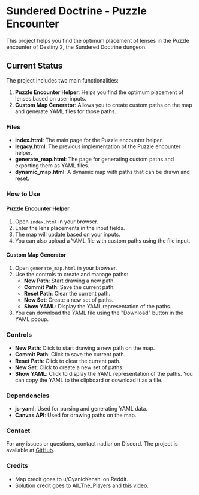 # Sundered Doctrine - Puzzle Encounter

This project helps you find the optimum placement of lenses in the Puzzle encounter of Destiny 2, the Sundered Doctrine dungeon.

## Current Status

The project includes two main functionalities:
1. **Puzzle Encounter Helper**: Helps you find the optimum placement of lenses based on user inputs.
2. **Custom Map Generator**: Allows you to create custom paths on the map and generate YAML files for those paths.

### Files

- **index.html**: The main page for the Puzzle encounter helper.
- **legacy.html**: The previous implementation of the Puzzle encounter helper.
- **generate_map.html**: The page for generating custom paths and exporting them as YAML files.
- **dynamic_map.html**: A dynamic map with paths that can be drawn and reset.

### How to Use

#### Puzzle Encounter Helper

1. Open `index.html` in your browser.
2. Enter the lens placements in the input fields.
3. The map will update based on your inputs.
4. You can also upload a YAML file with custom paths using the file input.

#### Custom Map Generator

1. Open `generate_map.html` in your browser.
2. Use the controls to create and manage paths:
   - **New Path**: Start drawing a new path.
   - **Commit Path**: Save the current path.
   - **Reset Path**: Clear the current path.
   - **New Set**: Create a new set of paths.
   - **Show YAML**: Display the YAML representation of the paths.
3. You can download the YAML file using the "Download" button in the YAML popup.

### Controls

- **New Path**: Click to start drawing a new path on the map.
- **Commit Path**: Click to save the current path.
- **Reset Path**: Click to clear the current path.
- **New Set**: Click to create a new set of paths.
- **Show YAML**: Click to display the YAML representation of the paths. You can copy the YAML to the clipboard or download it as a file.

### Dependencies

- **js-yaml**: Used for parsing and generating YAML data.
- **Canvas API**: Used for drawing paths on the map.

### Contact

For any issues or questions, contact nadiar on Discord. The project is available at [GitHub](https://github.com/Nadiar/sundered-doctrine-riddle).

### Credits

- Map credit goes to u/CyanicKenshi on Reddit.
- Solution credit goes to All_The_Players and [this video](https://www.youtube.com/watch?v=5d-aDb0COpc).